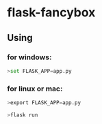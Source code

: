 # flask-fancybox

## Using
### for windows:
```python
>set FLASK_APP=app.py
```
      

### for linux or mac:
```python
>export FLASK_APP=app.py
```

```python
>flask run
```
